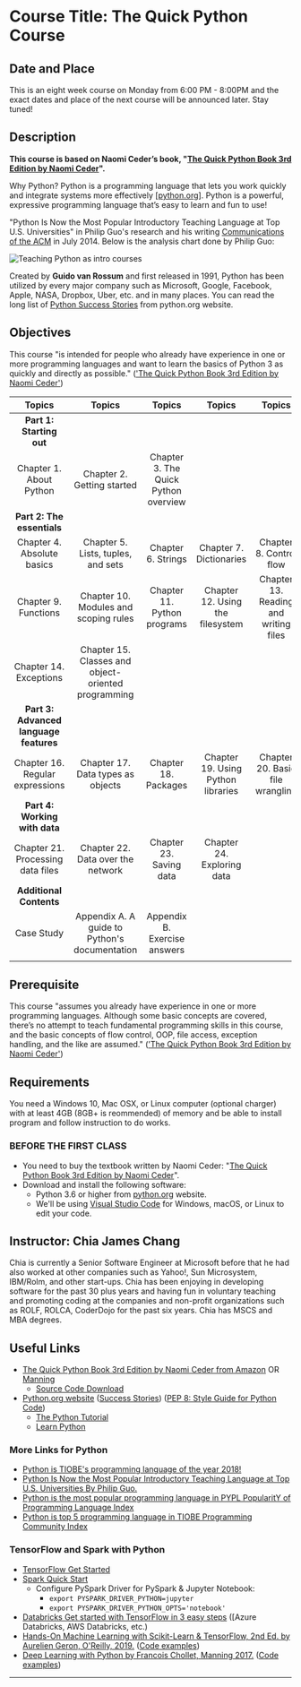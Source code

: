# Course Title: The Quick Python Course

## Date and Place
This is an eight week course on Monday from 6:00 PM - 8:00PM and the exact dates and place of the next course will be announced later. Stay tuned!

## Description
**This course is based on Naomi Ceder’s book, "[The Quick Python Book 3rd Edition by Naomi Ceder](https://www.amazon.com/gp/product/1617294039/ref=dbs_a_def_rwt_bibl_vppi_i0)".**

Why Python? Python is a programming language that lets you work quickly and integrate systems more effectively [[python.org](https://www.python.org/)]. Python is a powerful, expressive programming language that’s easy to learn and fun to use! 

"Python Is Now the Most Popular Introductory Teaching Language at Top U.S. Universities" in Philip Guo's research and his writing [Communications of the ACM](https://cacm.acm.org/blogs/blog-cacm/176450-python-is-now-the-most-popular-introductory-teaching-language-at-top-u-s-universities/fulltext) in July 2014. Below is the analysis chart done by Philip Guo:

![Teaching Python as intro courses](https://cacm.acm.org/system/assets/0001/6722/Top39-700.4.png "Number of top 39 US CS departments that use each language to teach introductory courses")

Created by **Guido van Rossum** and first released in 1991, Python has been utilized by every major company such as Microsoft, Google, Facebook, Apple, NASA, Dropbox, Uber, etc. and in many places. You can read the long list of [Python Success Stories](https://www.python.org/about/success/) from python.org website.

## Objectives
This course "is intended for people who already have experience in one or more programming languages and want to learn the basics of Python 3 as quickly and directly as possible." (['The Quick Python Book 3rd Edition by Naomi Ceder'](https://www.amazon.com/gp/product/1617294039/ref=dbs_a_def_rwt_bibl_vppi_i0))

| Topics | Topics | Topics | Topics | Topics |
|:------:|:------:|:------:|:------:|:------:|
| **Part 1: Starting out** |
| Chapter 1. About Python | Chapter 2. Getting started | Chapter 3. The Quick Python overview |||
| **Part 2: The essentials** |
| Chapter 4. Absolute basics | Chapter 5. Lists, tuples, and sets | Chapter 6. Strings | Chapter 7. Dictionaries | Chapter 8. Control flow |
| Chapter 9. Functions | Chapter 10. Modules and scoping rules | Chapter 11. Python programs | Chapter 12. Using the filesystem | Chapter 13. Reading and writing files |
| Chapter 14. Exceptions | Chapter 15. Classes and object-oriented programming ||||
| **Part 3: Advanced language features** |
| Chapter 16. Regular expressions | Chapter 17. Data types as objects | Chapter 18. Packages | Chapter 19. Using Python libraries | Chapter 20. Basic file wrangling |
| **Part 4: Working with data** |
| Chapter 21. Processing data files | Chapter 22. Data over the network | Chapter 23. Saving data | Chapter 24. Exploring data ||
| **Additional Contents** |
| Case Study | Appendix A. A guide to Python's documentation | Appendix B. Exercise answers |||
||||||

## Prerequisite
This course "assumes you already have experience in one or more programming languages. Although some basic concepts are covered, there’s no attempt to teach fundamental programming skills in this course, and the basic concepts of flow control, OOP, file access, exception handling, and the like are assumed." (['The Quick Python Book 3rd Edition by Naomi Ceder'](https://www.amazon.com/gp/product/1617294039/ref=dbs_a_def_rwt_bibl_vppi_i0))

## Requirements
You need a Windows 10, Mac OSX, or Linux computer (optional charger) with at least 4GB (8GB+ is reommended) of memory and be able to install program and follow instruction to do works.

### BEFORE THE FIRST CLASS
* You need to buy the textbook written by Naomi Ceder: "[The Quick Python Book 3rd Edition by Naomi Ceder](https://www.amazon.com/gp/product/1617294039/ref=dbs_a_def_rwt_bibl_vppi_i0)".
* Download and install the following software:
    * Python 3.6 or higher from [python.org](https://www.python.org/) website.
    * We'll be using [Visual Studio Code](https://code.visualstudio.com/) for Windows, macOS, or Linux to edit your code.

## Instructor: Chia James Chang
Chia is currently a Senior Software Engineer at Microsoft before that he had also worked at other companies such as Yahoo!, Sun Microsystem, IBM/Rolm, and other start-ups. Chia has been enjoying in developing software for the past 30 plus years and having fun in voluntary teaching and promoting coding at the companies and non-profit organizations such as ROLF, ROLCA, CoderDojo for the past six years. Chia has MSCS and MBA degrees.

## Useful Links
* [The Quick Python Book 3rd Edition by Naomi Ceder from Amazon](https://www.amazon.com/gp/product/1617294039/ref=dbs_a_def_rwt_bibl_vppi_i0) OR [Manning](https://www.manning.com/books/the-quick-python-book-third-edition)
    * [Source Code Download](https://www.manning.com/books/the-quick-python-book-third-edition)
* [Python.org website](https://www.python.org/)
    ([Success Stories](https://www.python.org/about/success/))
    ([PEP 8: Style Guide for Python Code](https://www.python.org/dev/peps/pep-0008/))
    * [The Python Tutorial](https://docs.python.org/3/tutorial/index.html)
    * [Learn Python](http://learnpython.org/)

### More Links for Python
* [Python is TIOBE's programming language of the year 2018!](https://www.tiobe.com/tiobe-index/)
* [Python Is Now the Most Popular Introductory Teaching Language at Top U.S. Universities By Philip Guo.](https://cacm.acm.org/blogs/blog-cacm/176450-python-is-now-the-most-popular-introductory-teaching-language-at-top-u-s-universities/fulltext)
* [Python is the most popular programming language in PYPL PopularitY of Programming Language Index](http://pypl.github.io/PYPL.html)
* [Python is top 5 programming language in TIOBE Programming Community Index](https://www.tiobe.com/tiobe-index/)

### TensorFlow and Spark with Python
* [TensorFlow Get Started](https://www.tensorflow.org/tutorials/)
* [Spark Quick Start](http://spark.apache.org/docs/latest/quick-start.html)
    * Configure PySpark Driver for PySpark & Jupyter Notebook:
        * `export PYSPARK_DRIVER_PYTHON=jupyter`
        * `export PYSPARK_DRIVER_PYTHON_OPTS='notebook'`
* [Databricks Get started with TensorFlow in 3 easy steps](https://databricks.com/tensorflow/getting-started-with-tensorflow-and-databricks) ([Azure Databricks, AWS Databricks, etc.)
* [Hands-On Machine Learning with Scikit-Learn & TensorFlow, 2nd Ed. by Aurelien Geron, O'Reilly, 2019.](https://www.amazon.com/Hands-Machine-Learning-Scikit-Learn-TensorFlow/dp/1492032646/ref=sr_1_4?ie=UTF8&qid=1546027817&sr=8-4&keywords=Hands-On+Machine+Learning+with+Scikit-Learn+%26+TensorFlow) ([Code examples](https://github.com/ageron/handson-ml.git))
* [Deep Learning with Python by Francois Chollet, Manning 2017.](https://www.amazon.com/Deep-Learning-Python-Francois-Chollet/dp/1617294438/ref=sr_1_cc_1?s=aps&ie=UTF8&qid=1544150024&sr=1-1-catcorr&keywords=deep+learning+with+python) ([Code examples](https://github.com/fchollet/deep-learning-with-python-notebooks))
 
---
